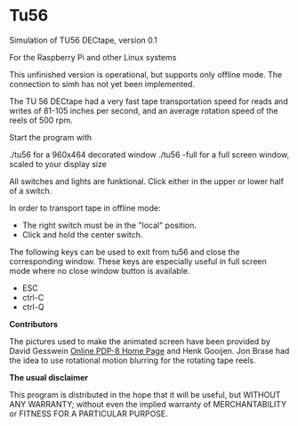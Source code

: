 # Tu56

Simulation of TU56 DECtape, version 0.1

For the Raspberry Pi and other Linux systems

This unfinished version is operational, but supports only offline mode.
The connection to simh has not yet been implemented.

The TU 56 DECtape had a very fast tape transportation speed for reads and writes of
81-105 inches per second, and an average rotation speed of the reels of 500 rpm.

Start the program with

  ./tu56			for a 960x464 decorated window
  ./tu56 -full		for a full screen window, scaled to your display size

All switches and lights are funktional. Click either in the upper or lower half of a switch.

In order to transport tape in offline mode:

 - The right switch must be in the "local" position.
 - Click and hold the center switch.
 
The following keys can be used to exit from tu56 and close the corresponding window. These keys are
especially useful in full screen mode where no close window button is available.

 - ESC
 - ctrl-C
 - ctrl-Q

**Contributors**

The pictures used to make the animated screen have been provided by David Gesswein
[Online PDP-8 Home Page](https://www.pdp8.net/tu56/tu56.shtml) and Henk Gooijen. Jon Brase
had the idea to use rotational motion blurring for the rotating tape reels.


**The usual disclaimer**

This program is distributed in the hope that it will be useful,
but WITHOUT ANY WARRANTY; without even the implied warranty of
MERCHANTABILITY or FITNESS FOR A PARTICULAR PURPOSE.
